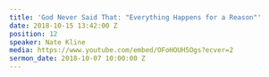 ```yaml
---
title: 'God Never Said That: "Everything Happens for a Reason"'
date: 2018-10-15 13:42:00 Z
position: 12
speaker: Nate Kline
media: https://www.youtube.com/embed/OFoHOUH5Ogs?ecver=2
sermon_date: 2018-10-07 10:00:00 Z
---
```



